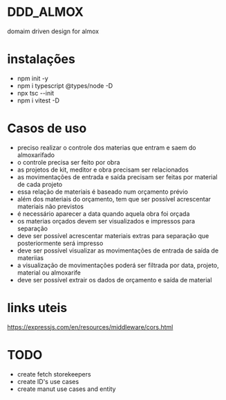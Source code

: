 # DDD_ALMOX
domaim driven design for almox

# instalações
- npm init -y
- npm i typescript @types/node -D
- npx tsc --init
- npm i vitest -D

# Casos de uso
- preciso realizar o controle dos materias que entram e saem do almoxarifado
- o controle precisa ser feito por obra
- as projetos de kit, meditor e obra precisam ser relacionados
- as movimentações de entrada e saída precisam ser feitas por material de cada projeto
- essa relação de materiais é baseado num orçamento prévio
- além dos materiais do orçamento, tem que ser possível acrescentar materiais não previstos
- é necessário aparecer a data quando aquela obra foi orçada
- os materias orçados devem ser visualizados e impressos para separação
- deve ser possível acrescentar materiais extras para separação que posteriormente será impresso
- deve ser possível visualizar as movimentações de entrada de saída de materiias
- a visualização de movimentações poderá ser filtrada por data, projeto, material ou almoxarife
- deve ser possível extrair os dados de orçamento e saída de material

# links uteis
https://expressjs.com/en/resources/middleware/cors.html 

# TODO
- create fetch storekeepers
- create ID's use cases
- create manut use cases and entity